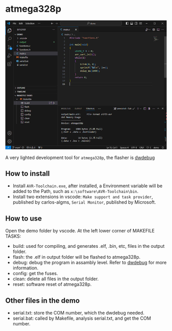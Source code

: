 # atmega328p
![image](screenshot.jpg)

A very lighted development tool for `atmega328p`, the flasher is [dwdebug](https://github.com/dcwbrown/dwire-debug)
	
## How to install
  * Install `AVR-Toolchain.exe`, after installed, a Environment variable will be added to the Path, such as `x:\software\AVR-Toolchain\bin`.
  * Install two extensions in vscode: `Make support and task provider`, published by carlos-algms, `Serial Monitor`, published by Microsoft.

## How to use
Open the demo folder by vscode. At the left lower corner of MAKEFILE TASKS:
  * build: used for compiling, and generates .elf, .bin, etc, files in the output folder.
  * flash: the .elf in output folder will be flashed to atmega328p.
  * debug: debug the program in assambly level. Refer to [dwdebug](https://github.com/dcwbrown/dwire-debug) for more information.
  * config: get the fuses.
  * clean: delete all files in the output folder.
  * reset: software reset of atmega328p.
  
## Other files in the demo
  * serial.txt: store the COM number, which the dwdebug needed.
  * serial.bat: called by Makefile, analysis serial.txt, and get the COM number.
	
	